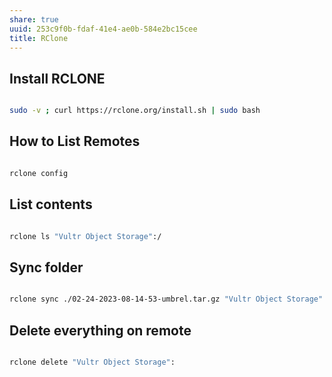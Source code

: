 ```yaml
---
share: true
uuid: 253c9f0b-fdaf-41e4-ae0b-584e2bc15cee
title: RClone
---
```

## Install RCLONE
``` bash

sudo -v ; curl https://rclone.org/install.sh | sudo bash

```

## How to List Remotes

``` bash

rclone config

```

## List contents

``` bash

rclone ls "Vultr Object Storage":/

```

## Sync folder
``` bash

rclone sync ./02-24-2023-08-14-53-umbrel.tar.gz "Vultr Object Storage":/02-24-2023-08-14-53-umbrel.tar.gz

```

## Delete everything on remote

``` bash

rclone delete "Vultr Object Storage":

```